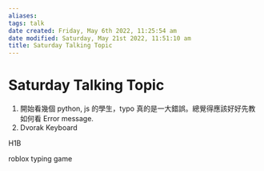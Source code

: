 ```yaml
---
aliases: 
tags: talk 
date created: Friday, May 6th 2022, 11:25:54 am
date modified: Saturday, May 21st 2022, 11:51:10 am
title: Saturday Talking Topic
---
```


# Saturday Talking Topic


1. 開始看幾個 python, js 的學生，typo 真的是一大錯誤。總覺得應該好好先教如何看 Error message.
2. Dvorak Keyboard

H1B

roblox typing game